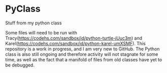 # PyClass
Stuff from my python class

Some files will need to be run with Tracy(https://codehs.com/sandbox/id/python-turtle-jUuc3m) and Karel(https://codehs.com/sandbox/id/python-karel-umXSMF).
This repository is a work in progress, and I am very new to GitHub. The Python class is also still ongoing and therefore activity will not stagnate for some time, 
as well as the fact that a manifold of files from old classes have yet to be debugged.
